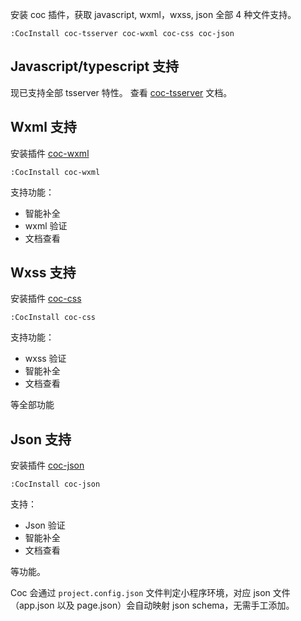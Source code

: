 安装 coc 插件，获取 javascript, wxml，wxss, json 全部 4 种文件支持。

```
:CocInstall coc-tsserver coc-wxml coc-css coc-json
```

## Javascript/typescript 支持

现已支持全部 tsserver 特性。
查看 [coc-tsserver](https://github.com/neoclide/coc-tsserver) 文档。

## Wxml 支持

安装插件 [coc-wxml](https://github.com/neoclide/coc-wxml)

```
:CocInstall coc-wxml
```
支持功能：

* 智能补全
* wxml 验证
* 文档查看


## Wxss 支持

安装插件 [coc-css](https://github.com/neoclide/coc-css)

```
:CocInstall coc-css
```
支持功能：

* wxss 验证
* 智能补全
* 文档查看

等全部功能

## Json 支持


安装插件 [coc-json](https://github.com/neoclide/coc-json)

```
:CocInstall coc-json
```
支持：

* Json 验证
* 智能补全
* 文档查看

等功能。

Coc 会通过 `project.config.json` 文件判定小程序环境，对应 json 文件（app.json 以及 page.json）会自动映射 json schema，无需手工添加。